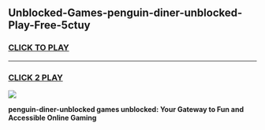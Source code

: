 
## Unblocked-Games-penguin-diner-unblocked-Play-Free-5ctuy
<h3>
<a href="https://premium76.site?title=penguin-diner-unblocked&ref=20M">CLICK TO PLAY</a></h3>
<hr>

<h3>
<a href="https://premium76.site?title=penguin-diner-unblocked&ref=20M">CLICK 2 PLAY</a>
  
</h3>

<a href="https://premium76.site?title=penguin-diner-unblocked&ref=19M"><img src="https://clearcache.store/games.png"></a>


**penguin-diner-unblocked games unblocked: Your Gateway to Fun and Accessible Online Gaming**

